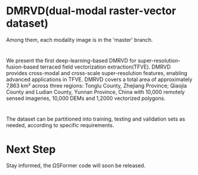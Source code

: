 # DMRVD(dual-modal raster-vector dataset)
Among them, each modality image is in the 'master' branch.
#
We present the first deep-learning-based DMRVD for super-resolution-fusion-based terraced field vectorization extraction(TFVE). DMRVD provides cross-modal and cross-scale super-resolution features, enabling advanced applications in TFVE.
DMRVD covers a total area of approximately 7,863 km² across three regions: Tonglu County, Zhejiang Province; Qiaojia County and Ludian County, Yunnan Province, China with 10,000 remotely sensed imageries, 10,000 DEMs and 1,2000 vectorized polygons. 
#
The dataset can be partitioned into training, testing and validation sets as needed, according to specific requirements.
# Next Step
Stay informed, the ΩSFormer code will soon be released.
